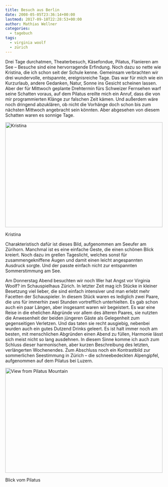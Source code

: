 ```yaml
---
title: Besuch aus Berlin
date: 2008-05-05T23:36:14+00:00
lastmod: 2017-09-18T22:28:53+00:00
author: Mathias Wellner
categories:
  - tagebuch
tags:
  - virginia woolf
  - zürich
---
```

Drei Tage durchatmen, Theaterbesuch, Käsefondue, Pilatus, Flanieren am See &#8211; Besuche sind eine hervorragende Erfindung. Noch dazu so nette wie Kristina, die ich schon seit der Schule kenne. Gemeinsam verbrachten wir drei wundervolle, entspannte, ereignisreiche Tage. Das war für mich wie ein Kurzurlaub, andere Gedanken, Natur, Sonne ins Gesicht scheinen lassen. Aber der für Mittwoch geplante Drehtermin fürs Schweizer Fernsehen warf seine Schatten voraus, auf dem Pilatus ereilte mich ein Anruf, dass die von mir programmierten Klänge zur falschen Zeit kämen. Und außerdem wäre noch dringend abzuklären, ob nicht die Vorhänge doch schon bis zum nächsten Mittwoch angebracht sein könnten. Aber abgesehen von diesem Schatten waren es sonnige Tage.

<div style="width: 510px" class="wp-caption aligncenter">
  <a href="http://www.flickr.com/photos/mwellner/2465822086/"><img alt="Kristina" src="http://farm3.static.flickr.com/2028/2465822086_74b3799df6.jpg" title="Kristina" width="500" height="334" /></a>
  
  <p class="wp-caption-text">
    Kristina<br />
  </p>
</div>

Charakteristisch dafür ist dieses Bild, aufgenommen am Seeufer am Zürihorn. Manchmal ist es eine einfache Geste, die einen schönen Blick kreiert. Noch dazu im grellen Tageslicht, welches sonst für zusammengekniffene Augen und damit einen leicht angespannten Ausdruck sorgte. Und der passte einfach nicht zur entspannten Sommerstimmung am See.

Am Donnerstag Abend besuchten wir noch Wer hat Angst vor Virginia Woolf? im Schauspielhaus Zürich. In letzter Zeit mag ich Stücke in kleiner Besetzung viel lieber, die sind einfach intensiver und man erlebt mehr Facetten der Schauspieler. In diesem Stück waren es lediglich zwei Paare, die uns für immerhin zwei Stunden vortrefflich unterhielten. Es gab schon auch ein paar Längen, aber insgesamt waren wir begeistert. Es war eine Reise in die ehelichen Abgründe vor allem des älteren Paares, sie nutzten die Anwesenheit der beiden jüngeren Gäste als Gelegenheit zum gegenseitigen Verletzen. Und das taten sie recht ausgiebig, nebenbei wurden auch ein gutes Dutzend Drinks geleert. Es ist halt immer noch am besten, mit menschlichen Abgründen einen Abend zu füllen, Harmonie lässt sich meist nicht so lang ausdehnen. In diesem Sinne komme ich auch zum Schluss dieser harmonischen, aber kurzen Beschreibung des letzten, verlängerten Wochenendes. Zum Abschluss noch ein Kontrastbild zur sommerlichen Seestimmung in Zürich &#8211; die schneebedeckten Alpengipfel, aufgenommen auf dem Pilatus bei Luzern.

<div style="width: 510px" class="wp-caption aligncenter">
  <a href="http://www.flickr.com/photos/mwellner/2469275302/"><img alt="View from Pilatus Mountain" src="http://farm4.static.flickr.com/3183/2469275302_c9dfb7c611.jpg" title="View from Pilatus Mountain" width="500" height="334" /></a>
  
  <p class="wp-caption-text">
    Blick vom Pilatus<br />
  </p>
</div>